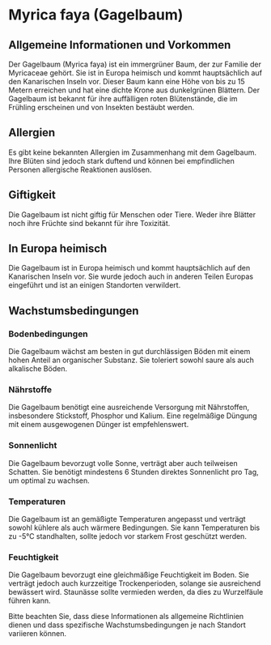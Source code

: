 # Myrica faya (Gagelbaum)

## Allgemeine Informationen und Vorkommen
Der Gagelbaum (Myrica faya) ist ein immergrüner Baum, der zur Familie der Myricaceae gehört. Sie ist in Europa heimisch und kommt hauptsächlich auf den Kanarischen Inseln vor. Dieser Baum kann eine Höhe von bis zu 15 Metern erreichen und hat eine dichte Krone aus dunkelgrünen Blättern. Der Gagelbaum ist bekannt für ihre auffälligen roten Blütenstände, die im Frühling erscheinen und von Insekten bestäubt werden.

## Allergien
Es gibt keine bekannten Allergien im Zusammenhang mit dem Gagelbaum. Ihre Blüten sind jedoch stark duftend und können bei empfindlichen Personen allergische Reaktionen auslösen.

## Giftigkeit
Die Gagelbaum ist nicht giftig für Menschen oder Tiere. Weder ihre Blätter noch ihre Früchte sind bekannt für ihre Toxizität. 

## In Europa heimisch
Die Gagelbaum ist in Europa heimisch und kommt hauptsächlich auf den Kanarischen Inseln vor. Sie wurde jedoch auch in anderen Teilen Europas eingeführt und ist an einigen Standorten verwildert.

## Wachstumsbedingungen
### Bodenbedingungen
Die Gagelbaum wächst am besten in gut durchlässigen Böden mit einem hohen Anteil an organischer Substanz. Sie toleriert sowohl saure als auch alkalische Böden.

### Nährstoffe
Die Gagelbaum benötigt eine ausreichende Versorgung mit Nährstoffen, insbesondere Stickstoff, Phosphor und Kalium. Eine regelmäßige Düngung mit einem ausgewogenen Dünger ist empfehlenswert.

### Sonnenlicht
Die Gagelbaum bevorzugt volle Sonne, verträgt aber auch teilweisen Schatten. Sie benötigt mindestens 6 Stunden direktes Sonnenlicht pro Tag, um optimal zu wachsen.

### Temperaturen
Die Gagelbaum ist an gemäßigte Temperaturen angepasst und verträgt sowohl kühlere als auch wärmere Bedingungen. Sie kann Temperaturen bis zu -5°C standhalten, sollte jedoch vor starkem Frost geschützt werden.

### Feuchtigkeit
Die Gagelbaum bevorzugt eine gleichmäßige Feuchtigkeit im Boden. Sie verträgt jedoch auch kurzzeitige Trockenperioden, solange sie ausreichend bewässert wird. Staunässe sollte vermieden werden, da dies zu Wurzelfäule führen kann.

Bitte beachten Sie, dass diese Informationen als allgemeine Richtlinien dienen und dass spezifische Wachstumsbedingungen je nach Standort variieren können.
